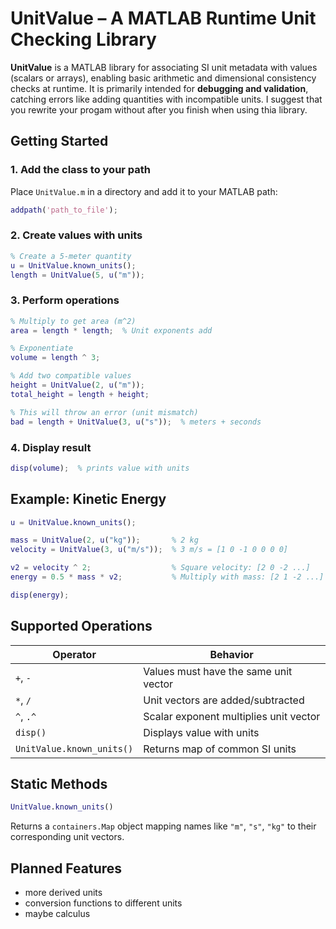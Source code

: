 
# UnitValue – A MATLAB Runtime Unit Checking Library

**UnitValue** is a MATLAB library for associating SI unit metadata with values (scalars or arrays), enabling basic arithmetic and dimensional consistency checks at runtime. It is primarily intended for **debugging and validation**, catching errors like adding quantities with incompatible units.
I suggest that you rewrite your progam without after you finish when using thia library.

## Getting Started

### 1. Add the class to your path

Place `UnitValue.m` in a directory and add it to your MATLAB path:

```matlab
addpath('path_to_file');
````

### 2. Create values with units

```matlab
% Create a 5-meter quantity
u = UnitValue.known_units();
length = UnitValue(5, u("m"));
```

### 3. Perform operations

```matlab
% Multiply to get area (m^2)
area = length * length;  % Unit exponents add

% Exponentiate
volume = length ^ 3;

% Add two compatible values
height = UnitValue(2, u("m"));
total_height = length + height;

% This will throw an error (unit mismatch)
bad = length + UnitValue(3, u("s"));  % meters + seconds
```

### 4. Display result

```matlab
disp(volume);  % prints value with units
```

## Example: Kinetic Energy

```matlab
u = UnitValue.known_units();

mass = UnitValue(2, u("kg"));       % 2 kg
velocity = UnitValue(3, u("m/s"));  % 3 m/s = [1 0 -1 0 0 0 0]

v2 = velocity ^ 2;                  % Square velocity: [2 0 -2 ...]
energy = 0.5 * mass * v2;           % Multiply with mass: [2 1 -2 ...] = Joules

disp(energy);
```

## Supported Operations

| Operator                  | Behavior                               |
| ------------------------- | -------------------------------------- |
| `+`, `-`                  | Values must have the same unit vector  |
| `*`, `/`                  | Unit vectors are added/subtracted      |
| `^`, `.^`                 | Scalar exponent multiplies unit vector |
| `disp()`                  | Displays value with units              |
| `UnitValue.known_units()` | Returns map of common SI units         |

## Static Methods

```matlab
UnitValue.known_units()
```

Returns a `containers.Map` object mapping names like `"m"`, `"s"`, `"kg"` to their corresponding unit vectors.

## Planned Features
- more derived units
- conversion functions to different units
- maybe calculus
